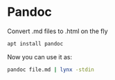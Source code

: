 # Pandoc 

Convert .md files to .html on the fly 

```sh
apt install pandoc
```

Now you can use it as: 

```sh
pandoc file.md | lynx -stdin
```

